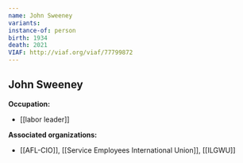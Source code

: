```yaml
---
name: John Sweeney
variants: 
instance-of: person
birth: 1934
death: 2021
VIAF: http://viaf.org/viaf/77799872
---
```

## John Sweeney

**Occupation:** 
- [[labor leader]]

**Associated organizations:** 
- [[AFL-CIO]], [[Service Employees International Union]], [[ILGWU]]